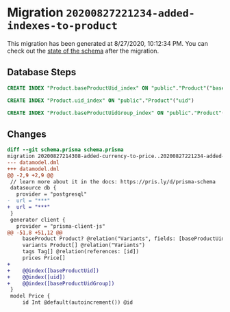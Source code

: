 # Migration `20200827221234-added-indexes-to-product`

This migration has been generated at 8/27/2020, 10:12:34 PM.
You can check out the [state of the schema](./schema.prisma) after the migration.

## Database Steps

```sql
CREATE INDEX "Product.baseProductUid_index" ON "public"."Product"("baseProductUid")

CREATE INDEX "Product.uid_index" ON "public"."Product"("uid")

CREATE INDEX "Product.baseProductUidGroup_index" ON "public"."Product"("baseProductUidGroup")
```

## Changes

```diff
diff --git schema.prisma schema.prisma
migration 20200827214308-added-currency-to-price..20200827221234-added-indexes-to-product
--- datamodel.dml
+++ datamodel.dml
@@ -2,9 +2,9 @@
 // learn more about it in the docs: https://pris.ly/d/prisma-schema
 datasource db {
   provider = "postgresql"
-  url = "***"
+  url = "***"
 }
 generator client {
   provider = "prisma-client-js"
@@ -51,8 +51,12 @@
     baseProduct Product? @relation("Variants", fields: [baseProductUid], references: [uid])
     variants Product[] @relation("Variants")
     tags Tag[] @relation(references: [id])
     prices Price[]
+
+    @@index([baseProductUid])
+    @@index([uid])
+    @@index([baseProductUidGroup])
 }
 model Price {
     id Int @default(autoincrement()) @id
```



